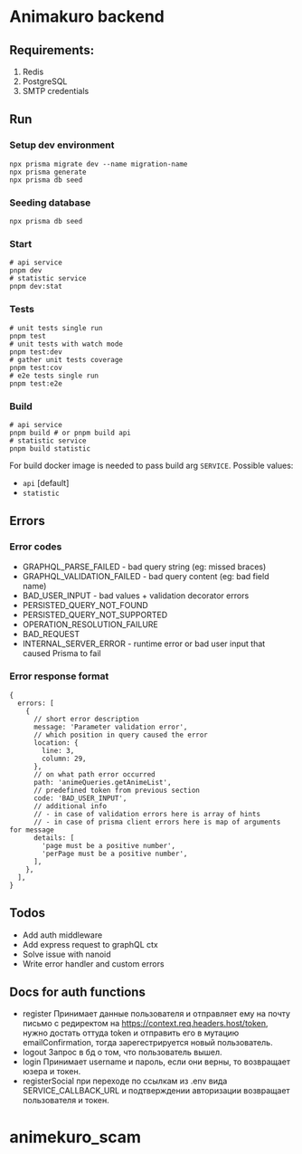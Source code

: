 # Animakuro backend 

## Requirements:
1.	Redis
2.	PostgreSQL
3.	SMTP credentials

## Run

### Setup dev environment
```shell
npx prisma migrate dev --name migration-name
npx prisma generate
npx prisma db seed
```

### Seeding database
```shell
npx prisma db seed
```

### Start 
```shell
# api service
pnpm dev
# statistic service
pnpm dev:stat
```

### Tests
```shell
# unit tests single run
pnpm test
# unit tests with watch mode
pnpm test:dev
# gather unit tests coverage
pnpm test:cov
# e2e tests single run
pnpm test:e2e
```

### Build
```shell
# api service
pnpm build # or pnpm build api
# statistic service
pnpm build statistic
```

For build docker image is needed to pass build arg `SERVICE`.
Possible values:
- `api` [default]
- `statistic`

## Errors

### Error codes
- GRAPHQL_PARSE_FAILED - bad query string (eg: missed braces)
- GRAPHQL_VALIDATION_FAILED - bad query content (eg: bad field name) 
- BAD_USER_INPUT - bad values + validation decorator errors 
- PERSISTED_QUERY_NOT_FOUND
- PERSISTED_QUERY_NOT_SUPPORTED
- OPERATION_RESOLUTION_FAILURE
- BAD_REQUEST
- INTERNAL_SERVER_ERROR - runtime error or bad user input that caused Prisma to fail

### Error response format

```json5
{
  errors: [
    {
      // short error description
      message: 'Parameter validation error',
      // which position in query caused the error
      location: {
        line: 3,
        column: 29,
      },
      // on what path error occurred
      path: 'animeQueries.getAnimeList',
      // predefined token from previous section
      code: 'BAD_USER_INPUT',
      // additional info
      // - in case of validation errors here is array of hints
      // - in case of prisma client errors here is map of arguments for message
      details: [
        'page must be a positive number',
        'perPage must be a positive number',
      ],
    },
  ],
}
```

## Todos
- Add auth middleware
- Add express request to graphQL ctx
- Solve issue with nanoid
- Write error handler and custom errors

## Docs for auth functions
- register
Принимает данные пользователя и отправляет ему на почту письмо с редиректом на https://context.req.headers.host/token,
нужно достать оттуда token и отправить его в мутацию emailConfirmation, тогда зарегестрируется новый пользователь.
- logout 
Запрос в бд о том, что пользователь вышел.
- login
Принимает username и пароль, если они верны, то возвращает юзера и токен.
- registerSocial
при переходе по ссылкам из .env вида SERVICE_CALLBACK_URL и подтверждении авторизации возвращает пользователя и токен.
# animekuro_scam

